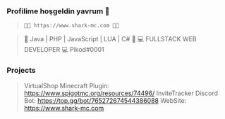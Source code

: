 ### Profilime hoşgeldin yavrum 🥳

>     🤜🏼 https://www.shark-mc.com 🤛🏼

> 🤜 Java | PHP | JavaScript | LUA | C# 🤛
>      💻 FULLSTACK WEB DEVELOPER 💻
>               Pikod#0001
               
### Projects

> VirtualShop Minecraft Plugin: https://www.spigotmc.org/resources/74496/
> InviteTracker Discord Bot: https://top.gg/bot/765272674544386088
> WebSite: https://www.shark-mc.com
